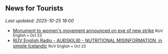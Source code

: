 ## News for Tourists

*Last updated: 2025-10-25 18:00*

- <a href="https://nyr.ruv.is/english/2025-10-23-monument-to-womens-movement-announced-on-eve-of-new-strike-456980" target="_blank">Monument to women&#x27;s movement announced on eve of new strike</a> <small>RUV English • Oct 23</small>
- <a href="https://nyr.ruv.is/english/2025-10-23-ruv-english-radio-audskilid-nutritional-misinformation-in-simple-icelandic-456949" target="_blank">RÚV English Radio - AUÐSKILIÐ - NUTRITIONAL MISINFORMATION, in simple Icelandic</a> <small>RUV English • Oct 23</small>
